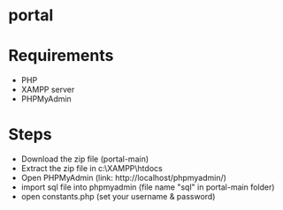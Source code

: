 # portal
# Requirements
- PHP
- XAMPP server
- PHPMyAdmin

# Steps
- Download the zip file (portal-main)
- Extract the zip file in c:\XAMPP\htdocs
- Open PHPMyAdmin (link: http://localhost/phpmyadmin/)
- import sql file into phpmyadmin (file name "sql" in portal-main folder)
- open constants.php (set your username & password)  

